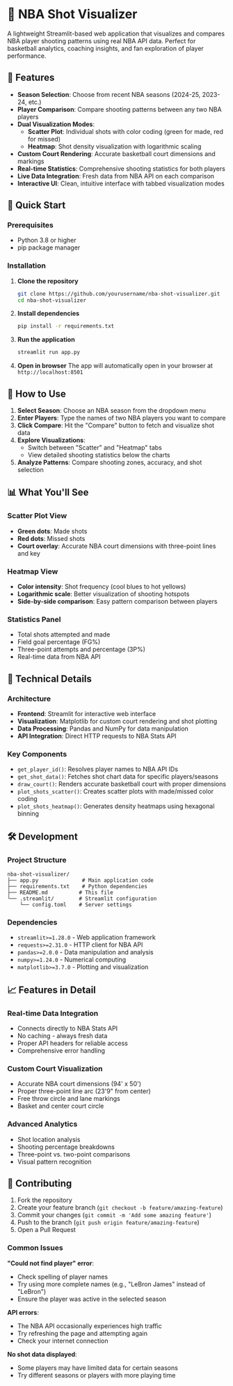 # 🏀 NBA Shot Visualizer

A lightweight Streamlit-based web application that visualizes and compares NBA player shooting patterns using real NBA API data. Perfect for basketball analytics, coaching insights, and fan exploration of player performance.

## 🌟 Features

- **Season Selection**: Choose from recent NBA seasons (2024-25, 2023-24, etc.)
- **Player Comparison**: Compare shooting patterns between any two NBA players
- **Dual Visualization Modes**:
  - **Scatter Plot**: Individual shots with color coding (green for made, red for missed)
  - **Heatmap**: Shot density visualization with logarithmic scaling
- **Custom Court Rendering**: Accurate basketball court dimensions and markings
- **Real-time Statistics**: Comprehensive shooting statistics for both players
- **Live Data Integration**: Fresh data from NBA API on each comparison
- **Interactive UI**: Clean, intuitive interface with tabbed visualization modes

## 🚀 Quick Start

### Prerequisites
- Python 3.8 or higher
- pip package manager

### Installation

1. **Clone the repository**
   ```bash
   git clone https://github.com/yourusername/nba-shot-visualizer.git
   cd nba-shot-visualizer
   ```

2. **Install dependencies**
   ```bash
   pip install -r requirements.txt
   ```

3. **Run the application**
   ```bash
   streamlit run app.py
   ```

4. **Open in browser**
   The app will automatically open in your browser at `http://localhost:8501`

## 🎯 How to Use

1. **Select Season**: Choose an NBA season from the dropdown menu
2. **Enter Players**: Type the names of two NBA players you want to compare
3. **Click Compare**: Hit the "Compare" button to fetch and visualize shot data
4. **Explore Visualizations**: 
   - Switch between "Scatter" and "Heatmap" tabs
   - View detailed shooting statistics below the charts
5. **Analyze Patterns**: Compare shooting zones, accuracy, and shot selection

## 📊 What You'll See

### Scatter Plot View
- **Green dots**: Made shots
- **Red dots**: Missed shots
- **Court overlay**: Accurate NBA court dimensions with three-point lines and key

### Heatmap View
- **Color intensity**: Shot frequency (cool blues to hot yellows)
- **Logarithmic scale**: Better visualization of shooting hotspots
- **Side-by-side comparison**: Easy pattern comparison between players

### Statistics Panel
- Total shots attempted and made
- Field goal percentage (FG%)
- Three-point attempts and percentage (3P%)
- Real-time data from NBA API

## 🔧 Technical Details

### Architecture
- **Frontend**: Streamlit for interactive web interface
- **Visualization**: Matplotlib for custom court rendering and shot plotting
- **Data Processing**: Pandas and NumPy for data manipulation
- **API Integration**: Direct HTTP requests to NBA Stats API

### Key Components
- `get_player_id()`: Resolves player names to NBA API IDs
- `get_shot_data()`: Fetches shot chart data for specific players/seasons
- `draw_court()`: Renders accurate basketball court with proper dimensions
- `plot_shots_scatter()`: Creates scatter plots with made/missed color coding
- `plot_shots_heatmap()`: Generates density heatmaps using hexagonal binning

## 🛠️ Development

### Project Structure
```
nba-shot-visualizer/
├── app.py              # Main application code
├── requirements.txt    # Python dependencies
├── README.md          # This file
└── .streamlit/        # Streamlit configuration
    └── config.toml    # Server settings
```

### Dependencies
- `streamlit>=1.28.0` - Web application framework
- `requests>=2.31.0` - HTTP client for NBA API
- `pandas>=2.0.0` - Data manipulation and analysis
- `numpy>=1.24.0` - Numerical computing
- `matplotlib>=3.7.0` - Plotting and visualization

## 📈 Features in Detail

### Real-time Data Integration
- Connects directly to NBA Stats API
- No caching - always fresh data
- Proper API headers for reliable access
- Comprehensive error handling

### Custom Court Visualization
- Accurate NBA court dimensions (94' x 50')
- Proper three-point line arc (23'9" from center)
- Free throw circle and lane markings
- Basket and center court circle

### Advanced Analytics
- Shot location analysis
- Shooting percentage breakdowns
- Three-point vs. two-point comparisons
- Visual pattern recognition

## 🤝 Contributing

1. Fork the repository
2. Create your feature branch (`git checkout -b feature/amazing-feature`)
3. Commit your changes (`git commit -m 'Add some amazing feature'`)
4. Push to the branch (`git push origin feature/amazing-feature`)
5. Open a Pull Request

### Common Issues

**"Could not find player" error**:
- Check spelling of player names
- Try using more complete names (e.g., "LeBron James" instead of "LeBron")
- Ensure the player was active in the selected season

**API errors**:
- The NBA API occasionally experiences high traffic
- Try refreshing the page and attempting again
- Check your internet connection

**No shot data displayed**:
- Some players may have limited data for certain seasons
- Try different seasons or players with more playing time
   